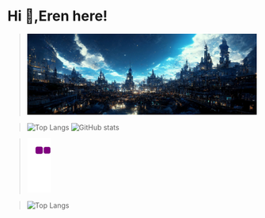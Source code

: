 # Hi 👋,Eren here!
>![GitHub stats](https://github.com/Lawhoer/Lawhoer/blob/main/wsdfwef.jfif)

>![Top Langs](https://github-readme-stats.vercel.app/api/top-langs/?username=Lawhoer&theme=tokyonight&hide_title=true&card_width=310px)
![GitHub stats](https://github-readme-stats.vercel.app/api?username=Lawhoer&show_icons=true&theme=tokyonight)

>![snake gif](https://github.com/Lawhoer/Lawhoer/blob/output/github-contribution-grid-snake.gif)

>![Top Langs](https://github-readme-stats.vercel.app/api/top-langs/?username=Lawhoer&theme=tokyonight&hide_title=true&card_width=310px)
